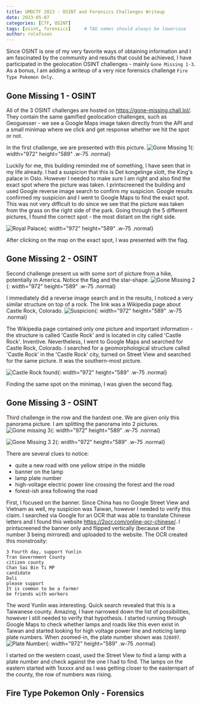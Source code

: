 ```yaml
---
title: UMDCTF 2023 - OSINT and Forensics Challenges Writeup
date: 2023-05-07
categories: [CTF, OSINT]
tags: [osint, forensics]     # TAG names should always be lowercase
author: rolafsson
---
```


Since OSINT is one of my very favorite ways of obtaining information and I am fascinated by the community and results that could be achieved, I have participated in the geolocation OSINT challenges - mainly `Gone Missing 1-3`. As a bonus, I am adding a writeup of a very nice forensics challenge `Fire Type Pokemon Only`.

## Gone Missing 1 - OSINT

All of the 3 OSINT challenges are hosted on <https://gone-missing.chall.lol/>. They contain the same gamified geolocation challenges, such as Geoguesser - we see a Google Maps image taken directly from the API and a small minimap where we click and get response whether we hit the spot or not. 

In the first challenge, we are presented with this picture. ![Gone Missing 1](/assets/img/2023_05_07_UMDCTF_2023_OSINT/gonemissing1.png){: width="972" height="589" .w-75 .normal}

Luckily for me, this building reminded me of something, I have seen that in my life already. I had a suspicion that this is Det kongelinge slott, the King's palace in Oslo. However I needed to make sure I am right and also find the exact spot where the picture was taken. I printscreened the building and used Google reverse image search to confirm my suspicion. Google results confirmed my suspicion and I went to Google Maps to find the exact spot. This was not very difficult to do since we see that the picture was taken from the grass on the right side of the park. Going through the 5 different pictures, I found the correct spot - the most distant on the right side.

![Royal Palace](/assets/img/2023_05_07_UMDCTF_2023_OSINT/royalpalace.png){: width="972" height="589" .w-75 .normal}

After clicking on the map on the exact spot, I was presented with the flag.

## Gone Missing 2 - OSINT

Second challenge present us with some sort of picture from a hike, potentially in America. Notice the flag and the star-shape. ![Gone Missing 2](/assets/img/2023_05_07_UMDCTF_2023_OSINT/gonemissing2.png){: width="972" height="589" .w-75 .normal}
 
I immediately did a reverse image search and in the results, I noticed a very similar structure on top of a rock. The link was a Wikipedia page about Castle Rock, Colorado. ![Suspicion](/assets/img/2023_05_07_UMDCTF_2023_OSINT/castlerock.png){: width="972" height="589" .w-75 .normal}

The Wikipedia page contained only one picture and important information - the structure is called 'Castle Rock' and is located in city called 'Castle Rock'. Inventive. Nevertheless, I went to Google Maps and searched for Castle Rock, Colorado. I searched for a geomorphological structure called 'Castle Rock' in the 'Castle Rock' city, turned on Street View and searched for the same picture. It was the southern-most picture.

![Castle Rock found](/assets/img/2023_05_07_UMDCTF_2023_OSINT/castlerock_found.png){: width="972" height="589" .w-75 .normal}

Finding the same spot on the minimap, I was given the second flag.

## Gone Missing 3 - OSINT

Third challenge in the row and the hardest one. We are given only this panorama picture. I am splitting the panorama into 2 pictures. ![Gone missing 3](/assets/img/2023_05_07_UMDCTF_2023_OSINT/gonemissing3.png){: width="972" height="589" .w-75 .normal}

![Gone Missing 3 2](/assets/img/2023_05_07_UMDCTF_2023_OSINT/gonemissing3_2.png){: width="972" height="589" .w-75 .normal}

There are several clues to notice:
- quite a new road with one yellow stripe in the middle
- banner on the lamp
- lamp plate number
- high-voltage electric power line crossing the forest and the road
- forest-ish area following the road

First, I focused on the banner. Since China has no Google Street View and Vietnam as well, my suspicion was Taiwan, however I needed to verify this claim. I searched via Google for an OCR that was able to translate Chinese letters and I found this website <https://2ocr.com/online-ocr-chinese/>. I printscreened the banner only and flipped vertically (because of the number 3 being mirrored) and uploaded to the website. The OCR created this monstrosity:
```
3 Fourth day, support Yunlin
Tran Government County
citizen county
Chan Sai Bin Ti MP
candidate
Dali
please support
It is common to be a farmer
be friends with workers
```

The word Yunlin was interesting. Quick search revealed that this is a Taiwanese county. Amazing, I have narrowed down the list of possibilities, however I still needed to verify that hypothesis. I started running through Google Maps to check whether lamps and roads like this even exist in Taiwan and started looking for high voltage power line and noticing lamp plate numbers. When zoomed-in, the plate number shown was `320497`. ![Plate Number](/assets/img/2023_05_07_UMDCTF_2023_OSINT/platenumber.png){: width="972" height="589" .w-75 .normal}

I started on the western coast, used the Street View to find a lamp with a plate number and check against the one I had to find. The lamps on the eastern started with 1xxxxx and as I was getting closer to the easternpart of the county, the row of numbers was rising.

## Fire Type Pokemon Only - Forensics
